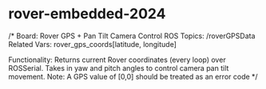 # rover-embedded-2024

/*
Board: Rover GPS + Pan Tilt Camera Control
ROS Topics: /roverGPSData
Related Vars: rover_gps_coords[latitude, longitude]

Functionality: Returns current Rover coordinates (every loop) over ROSSerial. Takes in yaw and pitch angles to control camera pan tilt movement.
Note: A GPS value of [0,0] should be treated as an error code
*/
